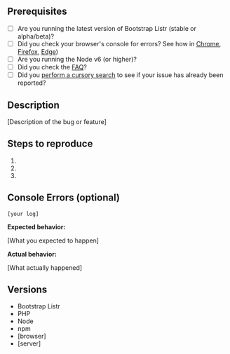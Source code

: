 ## Prerequisites

* [ ] Are you running the latest version of Bootstrap Listr (stable or alpha/beta)?
* [ ] Did you check your browser's console for errors? See how in [Chrome](https://developers.google.com/web/tools/chrome-devtools/console/#open_as_panel), [Firefox](https://developer.mozilla.org/en/docs/Tools/Browser_Console), [Edge](https://developer.microsoft.com/en-us/microsoft-edge/platform/documentation/f12-devtools-guide/console/))
* [ ] Are you running the Node v6 (or higher)?
* [ ] Did you check the [FAQ](https://github.com/idleberg/Bootstrap-Listr/wiki/FAQ)?
* [ ] Did you [perform a cursory search](https://github.com/idleberg/Bootstrap-Listr/issues) to see if your issue has already been reported?

## Description

[Description of the bug or feature]

## Steps to reproduce

1.
2.
3.

## Console Errors (optional)

```
[your log]
```

**Expected behavior:**

[What you expected to happen]

**Actual behavior:**

[What actually happened]

## Versions

* Bootstrap Listr
* PHP
* Node
* npm
* [browser]
* [server]